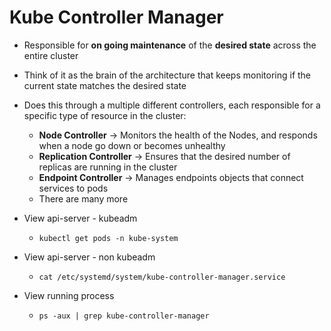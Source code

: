 # Kube Controller Manager

- Responsible for **on going maintenance** of the **desired state** across the entire cluster
- Think of it as the brain of the architecture that keeps monitoring if the current state matches the desired state
- Does this through a multiple different controllers, each responsible for a specific type of resource in the cluster:

  - **Node Controller** -> Monitors the health of the Nodes, and responds when a node go down or becomes unhealthy
  - **Replication Controller** -> Ensures that the desired number of replicas are running in the cluster
  - **Endpoint Controller** -> Manages endpoints objects that connect services to pods
  - There are many more

- View api-server - kubeadm
  - `kubectl get pods -n kube-system`
- View api-server - non kubeadm
  - `cat /etc/systemd/system/kube-controller-manager.service`
- View running process
  - `ps -aux | grep kube-controller-manager`
